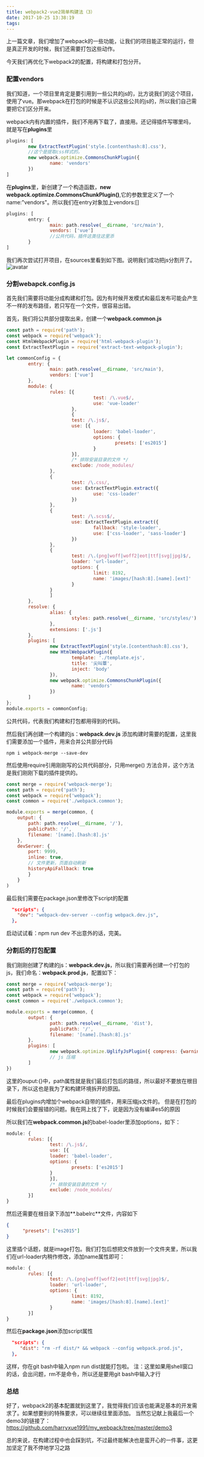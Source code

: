 ```yaml
---
title: webpack2-vue2简单构建法（3）
date: 2017-10-25 13:38:19
tags:
---
```


上一篇文章，我们增加了webpack的一些功能，让我们的项目能正常的运行，但是真正开发的时候，我们还需要打包这些动作。

今天我们再优化下webpack2的配置，将构建和打包分开。

### 配置vendors

我们知道，一个项目里肯定是要引用到一些公共的js的，比方说我们的这个项目，使用了vue。那webpack在打包的时候是不认识这些公共的js的，所以我们自己需要把它们区分开来。
<!-- more -->
webpack内有内置的插件，我们不用再下载了，直接用。还记得插件写哪里吗，就是写在**plugins**里

```js
plugins: [
        new ExtractTextPlugin('style.[contenthash:8].css'),
        //这个是提取css样式的。
        new webpack.optimize.CommonsChunkPlugin({
                name: 'vendors'
        })
]
```

在**plugins**里，新创建了一个构造函数，**new webpack.optimize.CommonsChunkPlugin()**,它的参数里定义了一个name:"vendors"。所以我们在entry对象加上vendors:[]

```js
plugins: [
        entry: {
                main: path.resolve(__dirname, 'src/main'),
                vendors: ['vue']
                //公共代码，插件这类往这里添
        }
]
```

我们再次尝试打开项目，在sources里看到如下图。说明我们成功把js分割开了。
![avatar](/images/webpack/webpack_demo3.png)

### 分割webapck.config.js

首先我们需要将功能分成构建和打包。因为有时候开发模式和最后发布可能会产生不一样的发布路径，若只写在一个文件，很容易出错。

首先，我们将公共部分提取出来，创建一个**webpack.common.js**

```js
const path = require('path');
const webpack = require('webpack');
const HtmlWebpackPlugin = require('html-webpack-plugin');
const ExtractTextPlugin = require('extract-text-webpack-plugin');

let commonConfig = {
        entry: {
                main: path.resolve(__dirname, 'src/main'),
                vendors: ['vue']
        },
        module: {
                rules: [{
                                test: /\.vue$/,
                                use: 'vue-loader'
                        },
                        {
                        test: /\.js$/,
                        use: [{
                                loader: 'babel-loader',
                                options: {
                                        presets: ['es2015']
                                }
                        }],
                        /* 排除安装目录的文件 */
                        exclude: /node_modules/
                },
                {
                        test: /\.css/,
                        use: ExtractTextPlugin.extract({
                                use: 'css-loader'
                        })
                },
                {
                        test: /\.scss$/,
                        use: ExtractTextPlugin.extract({
                                fallback: 'style-loader',
                                use: ['css-loader', 'sass-loader']
                        })
                },
                {
                        test: /\.(png|woff|woff2|eot|ttf|svg|jpg)$/,
                        loader: 'url-loader',
                        options: {
                                limit: 8192,
                                name: 'images/[hash:8].[name].[ext]'
                        }
                }
                ]
        },
        resolve: {
                alias: {
                        styles: path.resolve(__dirname, 'src/styles/')
                },
                extensions: ['.js']
        },
        plugins: [
                new ExtractTextPlugin('style.[contenthash:8].css'),
                new HtmlWebpackPlugin({
                        template: './template.ejs',
                        title: '尖叫蕈',
                        inject: 'body'
                }),
                new webpack.optimize.CommonsChunkPlugin({
                        name: 'vendors'
                })
        ]
};
module.exports = commonConfig;
```

公共代码，代表我们构建和打包都用得到的代码。

然后我们再创建一个构建的js：**webpack.dev.js**
添加构建时需要的配置，这里我们需要添加一个插件，用来合并公共部分代码

```shell
npm i webpack-merge --save-dev
```

然后使用require引用刚刚写的公共代码部分，只用merge() 方法合并，这个方法是我们刚刚下载的插件提供的。

```js
const merge = require('webpack-merge');
const path = require('path');
const webpack = require('webpack');
const common = require('./webpack.common');

module.exports = merge(common, {
    output: {
        path: path.resolve(__dirname, '/'),
        publicPath: '/',
        filename: '[name].[hash:8].js'
    },
    devServer: {
        port: 9999,
        inline: true,
        // 文件更新，页面自动刷新
        historyApiFallback: true
        }
    }
)
```

最后我们需要在package.json里修改下script的配置

```json
  "scripts": {
    "dev": "webpack-dev-server --config webpack.dev.js",
  },
```
启动试试看：npm run dev
不出意外的话，完美。

### 分割后的打包配置

我们刚刚创建了构建的js：**webpack.dev.js**，所以我们需要再创建一个打包的js，我们命名：**webpack.prod.js**，配置如下：

```js
const merge = require('webpack-merge');
const path = require('path');
const webpack = require('webpack');
const common = require('./webpack.common');

module.exports = merge(common, {
        output: {
                path: path.resolve(__dirname, 'dist'),
                publicPath: '/',
                filename: '[name].[hash:8].js'
        },
        plugins: [
                new webpack.optimize.UglifyJsPlugin({ compress: {warnings: false})
                // js 压缩
        ]
})
```

这里的ouput:{}中，path属性就是我们最后打包后的路径，所以最好不要放在根目录下，所以这也是我为了和构建环境拆开的原因。

最后在plugins内增加个webpack自带的插件，用来压缩js文件的。
但是在打包的时候我们会要报错的问题。我在网上找了下，说是因为没有编译es5的原因

所以我们在**webpack.common.js**的babel-loader里添加options，如下：

```js
module: {
        rules: [{
                test: /\.js$/,
                use: [{
                loader: 'babel-loader',
                options: {
                        presets: ['es2015']
                }
                }],
                /* 排除安装目录的文件 */
                exclude: /node_modules/
        }]
}
```

然后还需要在根目录下添加**.babelrc**文件，内容如下

```json
{
      "presets": ["es2015"]
}
```

这里插个话题，就是image打包。我们打包后想把文件放到一个文件夹里，所以我们在url-loader内稍作修改，添加name属性即可：

```js
module: {
        rules: [{
                test: /\.(png|woff|woff2|eot|ttf|svg|jpg)$/,
                loader: 'url-loader',
                options: {
                        limit: 8192,
                        name: 'images/[hash:8].[name].[ext]'
                }
        }]
}
```

然后在**package.json**添加script属性

```json
  "scripts": {
     "dist": "rm -rf dist/* && webpack --config webpack.prod.js",
  },
```

这样，你在git bash中输入npm run dist就能打包啦。
注：这里如果用shell窗口的话，会出问题，rm不是命令，所以还是要用git bash中输入才行

### 总结

好了，webpack2的基本配置就到这里了，我觉得我们应该也能满足基本的开发需求了。如果想要别的特殊要求，可以继续往里面添加。
当然忘记献上我最后一个demo3的链接了：<https://github.com/harryxue1991/my_webpack/tree/master/demo3>

总的来说，在构建过程中也会踩到坑，不过最终能解决也是蛮开心的一件事，这更加坚定了我不停地学习之路